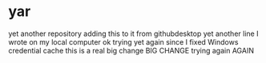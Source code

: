 # yar
yet another repository
adding this to it from githubdesktop
yet another  line I wrote on my local computer
ok trying yet again since I fixed Windows credential cache
this is a real big change BIG CHANGE
trying again AGAIN